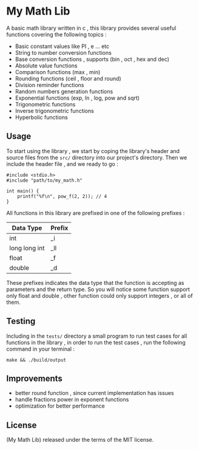 # My Math Lib

A basic math library written in c , this library provides several useful functions covering the following topics :

* Basic constant values like PI , e ... etc
* String to number conversion functions
* Base conversion functions , supports (bin , oct , hex and dec)
* Absolute value functions
* Comparison functions (max , min)
* Rounding functions (ceil , floor and round)
* Division reminder functions
* Random numbers generation functions
* Exponential functions (exp, ln , log, pow and sqrt)
* Trigonometric functions
* Inverse trigonometric functions
* Hyperbolic functions

## Usage

To start using the library , we start by coping the library's header and source files from the `src/` directory into our project's directory. Then we include the header file , and we ready to go :

```
#include <stdio.h>
#include "path/to/my_math.h"

int main() {
    printf("%f\n", pow_f(2, 2)); // 4
}
```
All functions in this library are prefixed in one of the following prefixes :


|Data Type     | Prefix  |
| ------------ | ------- |
|int           | _i      |
|long long int | _ll     |
|float         | _f      |
|double        | _d      |

These prefixes indicates the data type that the function is accepting as parameters and the return type. So you will notice some function support only float and double , other function could only support integers , or all of them.

## Testing

Including in the `tests/` directory a small program to run test cases for all functions in the library , in order to run the test cases , run the following command in your terminal :

```
make && ./build/output
```

## Improvements

* better round function , since current implementation has issues
* handle fractions power in exponent functions
* optimization for better performance  

## License

(My Math Lib) released under the terms of the MIT license.
